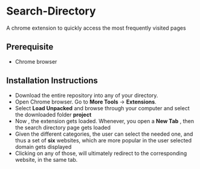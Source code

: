 # Search-Directory
A chrome extension to quickly access the most frequently visited pages

## Prerequisite
  - Chrome browser
## Installation Instructions
  - Download the entire repository into any of your directory.
  - Open Chrome browser. Go to **More Tools** -> **Extensions**.
  - Select **Load Unpacked** and browse through your computer and select the downloaded folder **project**
  - Now , the extension gets loaded. Whenever, you open a **New Tab** , then the search directory page gets loaded
  - Given the different categories, the user can select the needed one, and thus a set of **six** websites, which are more popular in the user selected domain gets displayed
  - Clicking on any of those, will ultimately redirect to the corresponding website, in the same tab.
